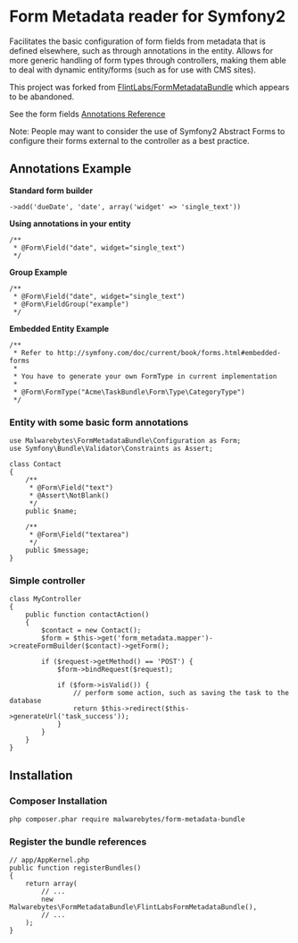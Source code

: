 # Form Metadata reader for Symfony2

Facilitates the basic configuration of form fields from metadata that is defined elsewhere, such as through annotations
in the entity. Allows for more generic handling of form types through controllers,
making them able to deal with dynamic entity/forms (such as for use with CMS sites).

This project was forked from [FlintLabs/FormMetadataBundle](https://github.com/FlintLabs/FormMetadataBundle) which appears to be abandoned.

See the form fields [Annotations Reference](https://github.com/FlintLabs/FormMetadataBundle/wiki/Annotations-reference)

Note: People may want to consider the use of Symfony2 Abstract Forms to configure their forms external to the controller
as a best practice.

## Annotations Example

**Standard form builder**

    ->add('dueDate', 'date', array('widget' => 'single_text'))

**Using annotations in your entity**

    /**
     * @Form\Field("date", widget="single_text")
     */

**Group Example**

    /**
     * @Form\Field("date", widget="single_text")
     * @Form\FieldGroup("example")
     */

**Embedded Entity Example**

    /**
     * Refer to http://symfony.com/doc/current/book/forms.html#embedded-forms
     *
     * You have to generate your own FormType in current implementation
     *
     * @Form\FormType("Acme\TaskBundle\Form\Type\CategoryType")
     */



### Entity with some basic form annotations

    use Malwarebytes\FormMetadataBundle\Configuration as Form;
    use Symfony\Bundle\Validator\Constraints as Assert;

    class Contact
    {
        /**
         * @Form\Field("text")
         * @Assert\NotBlank()
         */
        public $name;

        /**
         * @Form\Field("textarea")
         */
        public $message;
    }

### Simple controller

    class MyController
    {
        public function contactAction()
        {
            $contact = new Contact();
            $form = $this->get('form_metadata.mapper')->createFormBuilder($contact)->getForm();

            if ($request->getMethod() == 'POST') {
                $form->bindRequest($request);

                if ($form->isValid()) {
                    // perform some action, such as saving the task to the database
                    return $this->redirect($this->generateUrl('task_success'));
                }
            }
        }
    }

## Installation

### Composer Installation

    php composer.phar require malwarebytes/form-metadata-bundle


### Register the bundle references

    // app/AppKernel.php
    public function registerBundles()
    {
        return array(
            // ...
            new Malwarebytes\FormMetadataBundle\FlintLabsFormMetadataBundle(),
            // ...
        );
    }
